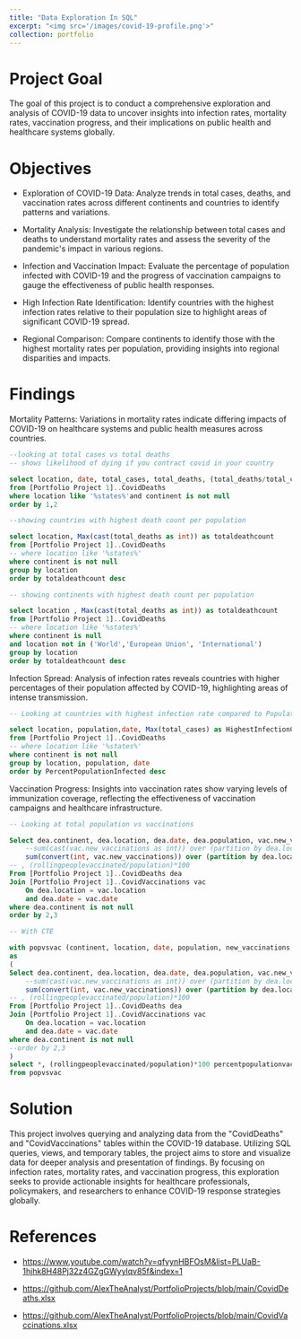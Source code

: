 ```yaml
---
title: "Data Exploration In SQL"
excerpt: "<img src='/images/covid-19-profile.png'>"
collection: portfolio
---
```

Project Goal
====

The goal of this project is to conduct a comprehensive exploration and analysis of COVID-19 data to uncover insights into infection rates, mortality rates, vaccination progress, and their implications on public health and healthcare systems globally.

Objectives
====

- Exploration of COVID-19 Data: Analyze trends in total cases, deaths, and vaccination rates across different continents and countries to identify patterns and variations.

- Mortality Analysis: Investigate the relationship between total cases and deaths to understand mortality rates and assess the severity of the pandemic's impact in various regions.

- Infection and Vaccination Impact: Evaluate the percentage of population infected with COVID-19 and the progress of vaccination campaigns to gauge the effectiveness of public health responses.

- High Infection Rate Identification: Identify countries with the highest infection rates relative to their population size to highlight areas of significant COVID-19 spread.

- Regional Comparison: Compare continents to identify those with the highest mortality rates per population, providing insights into regional disparities and impacts.

Findings
===

Mortality Patterns: Variations in mortality rates indicate differing impacts of COVID-19 on healthcare systems and public health measures across countries.

``` sql
--looking at total cases vs total deaths
-- shows likelihood of dying if you contract covid in your country

select location, date, total_cases, total_deaths, (total_deaths/total_cases)*100 as DeathPercentage
from [Portfolio Project 1]..CovidDeaths
where location like '%states%'and continent is not null
order by 1,2

--showing countries with highest death count per population

select location, Max(cast(total_deaths as int)) as totaldeathcount
from [Portfolio Project 1]..CovidDeaths
-- where location like '%states%'
where continent is not null
group by location 
order by totaldeathcount desc

-- showing continents with highest death count per population

select location , Max(cast(total_deaths as int)) as totaldeathcount
from [Portfolio Project 1]..CovidDeaths
-- where location like '%states%'
where continent is null
and location not in ('World','European Union', 'International')
group by location 
order by totaldeathcount desc

```

 Infection Spread: Analysis of infection rates reveals countries with higher percentages of their population affected by COVID-19, highlighting areas of intense transmission.

```sql
-- Looking at countries with highest infection rate compared to Population

select location, population,date, Max(total_cases) as HighestInfectionCount, Max((total_cases /population))*100 as PercentPopulationInfected
from [Portfolio Project 1]..CovidDeaths
-- where location like '%states%'
where continent is not null
group by location, population, date
order by PercentPopulationInfected desc

```
 Vaccination Progress: Insights into vaccination rates show varying levels of immunization coverage, reflecting the effectiveness of vaccination campaigns and healthcare infrastructure.

```sql
-- Looking at total population vs vaccinations

Select dea.continent, dea.location, dea.date, dea.population, vac.new_vaccinations,
	--sum(cast(vac.new_vaccinations as int)) over (partition by dea.location) or
	sum(convert(int, vac.new_vaccinations)) over (partition by dea.location order by dea.location, dea.date) as rollingpeoplevaccinated
-- , (rollingpeoplevaccinated/population)*100
From [Portfolio Project 1]..CovidDeaths dea
Join [Portfolio Project 1]..CovidVaccinations vac
	On dea.location = vac.location 
	and dea.date = vac.date
where dea.continent is not null
order by 2,3

-- With CTE 

with popvsvac (continent, location, date, population, new_vaccinations, rollingpeoplevaccinated)
as
(
Select dea.continent, dea.location, dea.date, dea.population, vac.new_vaccinations,
	--sum(cast(vac.new_vaccinations as int)) over (partition by dea.location) or
	sum(convert(int, vac.new_vaccinations)) over (partition by dea.location order by dea.location, dea.date) as rollingpeoplevaccinated
-- , (rollingpeoplevaccinated/population)*100
From [Portfolio Project 1]..CovidDeaths dea
Join [Portfolio Project 1]..CovidVaccinations vac
	On dea.location = vac.location 
	and dea.date = vac.date
where dea.continent is not null
--order by 2,3
)
select *, (rollingpeoplevaccinated/population)*100 percentpopulationvaccinated
from popvsvac

```

# Solution

This project involves querying and analyzing data from the "CovidDeaths" and "CovidVaccinations" tables within the COVID-19 database. Utilizing SQL queries, views, and temporary tables, the project aims to store and visualize data for deeper analysis and presentation of findings. By focusing on infection rates, mortality rates, and vaccination progress, this exploration seeks to provide actionable insights for healthcare professionals, policymakers, and researchers to enhance COVID-19 response strategies globally.

# References

- <https://www.youtube.com/watch?v=qfyynHBFOsM&list=PLUaB-1hjhk8H48Pj32z4GZgGWyylqv85f&index=1>

- <https://github.com/AlexTheAnalyst/PortfolioProjects/blob/main/CovidDeaths.xlsx>

- <https://github.com/AlexTheAnalyst/PortfolioProjects/blob/main/CovidVaccinations.xlsx>